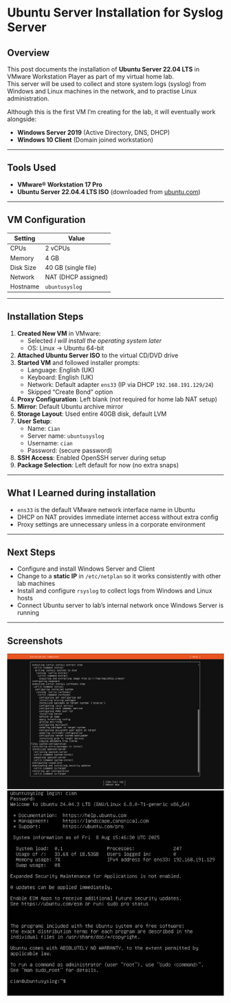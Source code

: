 # Ubuntu Server Installation for Syslog Server

## Overview
This post documents the installation of **Ubuntu Server 22.04 LTS** in VMware Workstation Player as part of my virtual home lab.  
This server will be used to collect and store system logs (syslog) from Windows and Linux machines in the network, and to practise Linux administration.

Although this is the first VM I’m creating for the lab, it will eventually work alongside:
- **Windows Server 2019** (Active Directory, DNS, DHCP)
- **Windows 10 Client** (Domain joined workstation)

---

## Tools Used
- **VMware® Workstation 17 Pro**
- **Ubuntu Server 22.04.4 LTS ISO** (downloaded from [ubuntu.com](https://ubuntu.com/download/server))

---

## VM Configuration
| Setting         | Value                |
|-----------------|----------------------|
| CPUs            | 2 vCPUs              |
| Memory          | 4 GB                 |
| Disk Size       | 40 GB (single file)   |
| Network         | NAT (DHCP assigned)   |
| Hostname        | `ubuntusyslog`        |

---

## Installation Steps
1. **Created New VM** in VMware:
   - Selected *I will install the operating system later*
   - OS: Linux → Ubuntu 64-bit
2. **Attached Ubuntu Server ISO** to the virtual CD/DVD drive
3. **Started VM** and followed installer prompts:
   - Language: English (UK)
   - Keyboard: English (UK)
   - Network: Default adapter `ens33` (IP via DHCP `192.168.191.129/24`)
   - Skipped “Create Bond” option
4. **Proxy Configuration**: Left blank (not required for home lab NAT setup)
5. **Mirror**: Default Ubuntu archive mirror
6. **Storage Layout**: Used entire 40GB disk, default LVM
7. **User Setup**:
   - Name: `Cian`
   - Server name: `ubuntusyslog`
   - Username: `cian`
   - Password: (secure password)
8. **SSH Access**: Enabled OpenSSH server during setup
9. **Package Selection**: Left default for now (no extra snaps)

---

## What I Learned during installation
- `ens33` is the default VMware network interface name in Ubuntu
- DHCP on NAT provides immediate internet access without extra config
- Proxy settings are unnecessary unless in a corporate environment

---

## Next Steps
- Configure and install Windows Server and Client
- Change to a **static IP** in `/etc/netplan` so it works consistently with other lab machines
- Install and configure `rsyslog` to collect logs from Windows and Linux hosts
- Connect Ubuntu server to lab’s internal network once Windows Server is running

---

## Screenshots
![Ubuntu Installation Summary](images/Ubuntu-Summary.png)
![Ubuntu Login Screen](images/Ubuntu-Login.png)


